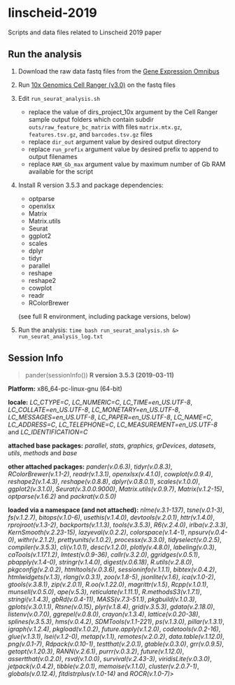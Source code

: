 # linscheid-2019
Scripts and data files related to Linscheid 2019 paper

## Run the analysis

1. Download the raw data fastq files from the [Gene Expression Omnibus](https://www.ncbi.nlm.nih.gov/geo/query/acc.cgi?acc=GSE130710) 
2. Run [10x Genomics Cell Ranger (v3.0)](https://support.10xgenomics.com/single-cell-gene-expression/software/pipelines/latest/what-is-cell-ranger) on the fastq files
3. Edit `run_seurat_analysis.sh`
    * replace the value of dirs_project_10x argument by the Cell Ranger sample output folders which contain subdir `outs/raw_feature_bc_matrix` with files `matrix.mtx.gz`, `features.tsv.gz`, and `barcodes.tsv.gz` files
    * replace `dir_out` argument value by desired output directory
    * replace `run_prefix` argument value by desired prefix to append to output filenames
    * replace `RAM_Gb_max` argument value by maximum number of Gb RAM available for the script
4. Install R version 3.5.3 and package dependencies: 
    * optparse
    * openxlsx
    * Matrix
    * Matrix.utils
    * Seurat
    * ggplot2
    * scales
    * dplyr
    * tidyr
    * parallel
    * reshape
    * reshape2
    * cowplot
    * readr
    * RColorBrewer

    (see full R environment, including package versions, below)
5. Run the analysis: `time bash run_seurat_analysis.sh &> run_seurat_analysis_log.txt`

## Session Info

> pander(sessionInfo())
**R version 3.5.3 (2019-03-11)**

**Platform:** x86_64-pc-linux-gnu (64-bit)

**locale:**
_LC_CTYPE=C_, _LC_NUMERIC=C_, _LC_TIME=en_US.UTF-8_, _LC_COLLATE=en_US.UTF-8_, _LC_MONETARY=en_US.UTF-8_, _LC_MESSAGES=en_US.UTF-8_, _LC_PAPER=en_US.UTF-8_, _LC_NAME=C_, _LC_ADDRESS=C_, _LC_TELEPHONE=C_, _LC_MEASUREMENT=en_US.UTF-8_ and _LC_IDENTIFICATION=C_

**attached base packages:**
_parallel_, _stats_, _graphics_, _grDevices_, _datasets_, _utils_, _methods_ and _base_

**other attached packages:**
_pander(v.0.6.3)_, _tidyr(v.0.8.3)_, _RColorBrewer(v.1.1-2)_, _readr(v.1.3.1)_, _openxlsx(v.4.1.0)_, _cowplot(v.0.9.4)_, _reshape2(v.1.4.3)_, _reshape(v.0.8.8)_, _dplyr(v.0.8.0.1)_, _scales(v.1.0.0)_, _ggplot2(v.3.1.0)_, _Seurat(v.3.0.0.9000)_, _Matrix.utils(v.0.9.7)_, _Matrix(v.1.2-15)_, _optparse(v.1.6.2)_ and _packrat(v.0.5.0)_

**loaded via a namespace (and not attached):**
_nlme(v.3.1-137)_, _tsne(v.0.1-3)_, _fs(v.1.2.7)_, _bitops(v.1.0-6)_, _usethis(v.1.4.0)_, _devtools(v.2.0.1)_, _httr(v.1.4.0)_, _rprojroot(v.1.3-2)_, _backports(v.1.1.3)_, _tools(v.3.5.3)_, _R6(v.2.4.0)_, _irlba(v.2.3.3)_, _KernSmooth(v.2.23-15)_, _lazyeval(v.0.2.2)_, _colorspace(v.1.4-1)_, _npsurv(v.0.4-0)_, _withr(v.2.1.2)_, _prettyunits(v.1.0.2)_, _processx(v.3.3.0)_, _tidyselect(v.0.2.5)_, _compiler(v.3.5.3)_, _cli(v.1.0.1)_, _desc(v.1.2.0)_, _plotly(v.4.8.0)_, _labeling(v.0.3)_, _caTools(v.1.17.1.2)_, _lmtest(v.0.9-36)_, _callr(v.3.2.0)_, _ggridges(v.0.5.1)_, _pbapply(v.1.4-0)_, _stringr(v.1.4.0)_, _digest(v.0.6.18)_, _R.utils(v.2.8.0)_, _pkgconfig(v.2.0.2)_, _htmltools(v.0.3.6)_, _sessioninfo(v.1.1.1)_, _bibtex(v.0.4.2)_, _htmlwidgets(v.1.3)_, _rlang(v.0.3.1)_, _zoo(v.1.8-5)_, _jsonlite(v.1.6)_, _ica(v.1.0-2)_, _gtools(v.3.8.1)_, _zip(v.2.0.1)_, _R.oo(v.1.22.0)_, _magrittr(v.1.5)_, _Rcpp(v.1.0.1)_, _munsell(v.0.5.0)_, _ape(v.5.3)_, _reticulate(v.1.11.1)_, _R.methodsS3(v.1.7.1)_, _stringi(v.1.4.3)_, _gbRd(v.0.4-11)_, _MASS(v.7.3-51.1)_, _pkgbuild(v.1.0.3)_, _gplots(v.3.0.1.1)_, _Rtsne(v.0.15)_, _plyr(v.1.8.4)_, _grid(v.3.5.3)_, _gdata(v.2.18.0)_, _listenv(v.0.7.0)_, _ggrepel(v.0.8.0)_, _crayon(v.1.3.4)_, _lattice(v.0.20-38)_, _splines(v.3.5.3)_, _hms(v.0.4.2)_, _SDMTools(v.1.1-221)_, _ps(v.1.3.0)_, _pillar(v.1.3.1)_, _igraph(v.1.2.4)_, _pkgload(v.1.0.2)_, _future.apply(v.1.2.0)_, _codetools(v.0.2-16)_, _glue(v.1.3.1)_, _lsei(v.1.2-0)_, _metap(v.1.1)_, _remotes(v.2.0.2)_, _data.table(v.1.12.0)_, _png(v.0.1-7)_, _Rdpack(v.0.10-1)_, _testthat(v.2.0.1)_, _gtable(v.0.3.0)_, _grr(v.0.9.5)_, _getopt(v.1.20.3)_, _RANN(v.2.6.1)_, _purrr(v.0.3.2)_, _future(v.1.12.0)_, _assertthat(v.0.2.0)_, _rsvd(v.1.0.0)_, _survival(v.2.43-3)_, _viridisLite(v.0.3.0)_, _jetpack(v.0.4.2)_, _tibble(v.2.0.1)_, _memoise(v.1.1.0)_, _cluster(v.2.0.7-1)_, _globals(v.0.12.4)_, _fitdistrplus(v.1.0-14)_ and _ROCR(v.1.0-7)_>
